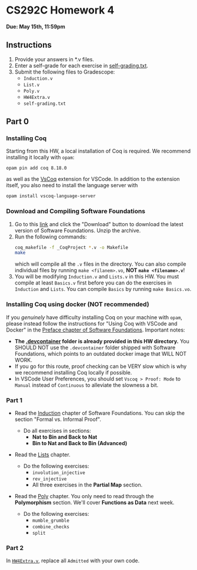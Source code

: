 # CS292C Homework 4

**Due: May 15th, 11:59pm**


## Instructions

1. Provide your answers in *.v files.
2. Enter a self-grade for each exercise in [self-grading.txt](./self-grading.txt).
3. Submit the following files to Gradescope:
   - `Induction.v`
   - `List.v`
   - `Poly.v`
   - `HW4Extra.v`
   - `self-grading.txt`



## Part 0


### Installing Coq

Starting from this HW, a local installation of Coq is required. We recommend installing it locally with `opam`:
```
opam pin add coq 8.18.0
```
as well as the [VsCoq](https://marketplace.visualstudio.com/items?itemName=maximedenes.vscoq) extension for VSCode. In addition to the extension itself, you also need to install the language server with
```bash
opam install vscoq-language-server
```

### Download and Compiling Software Foundations

1. Go to this [link](https://softwarefoundations.cis.upenn.edu/lf-current/index.html) and click the "Download" button to download the latest version of Software Foundations. Unzip the archive.
2. Run the following commands:
   ```bash
   coq_makefile -f _CoqProject *.v -o Makefile
   make
   ```
   which will compile all the `.v` files in the directory. You can also compile individual files by running `make <filanem>.vo`, **NOT `make <filename>.v`**!
3. You will be modifying `Induction.v` and `Lists.v` in this HW. You must compile at least `Basics.v` first before you can do the exercises in `Induction` and `Lists`. You can compile `Basics` by running `make Basics.vo`.


### Installing Coq using docker (NOT recommended)

If you *genuinely* have difficulty installing Coq on your machine with `opam`, please instead follow the instructions for "Using Coq with VSCode and Docker" in the [Preface chapter of Software Foundations](https://softwarefoundations.cis.upenn.edu/lf-current/Preface.html). Important notes:
- **The [.devcontainer](./.devcontainer) folder is already provided in this HW directory.** You SHOULD NOT use the `.devcontainer` folder shipped with Software Foundations, which points to an outdated docker image that WILL NOT WORK.
- If you go for this route, proof checking can be VERY slow which is why we recommend installing Coq locally if possible. 
- In VSCode User Preferences, you should set `Vscoq > Proof: Mode` to `Manual` instead of `Continuous` to alleviate the slowness a bit.


### Part 1

- Read the [Induction](https://softwarefoundations.cis.upenn.edu/lf-current/Induction.html) chapter of Software Foundations. You can skip the section "Formal vs. Informal Proof".
  - Do all exercises in sections:
    - **Nat to Bin and Back to Nat**
    - **Bin to Nat and Back to Bin (Advanced)**

- Read the [Lists](https://softwarefoundations.cis.upenn.edu/lf-current/Lists.html) chapter.
  - Do the following exercises:
    - `involution_injective`
    - `rev_injective`
    - All three exercises in the **Partial Map** section.

- Read the [Poly](https://softwarefoundations.cis.upenn.edu/lf-current/Poly.html) chapter. You only need to read through the **Polymorphism** section. We'll cover **Functions as Data** next week.
  - Do the following exercises:
    - `mumble_grumble`
    - `combine_checks`
    - `split`


### Part 2

In [`HW4Extra.v`](./HW4Extra.v), replace all `Admitted` with your own code.